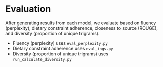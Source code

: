 # Evaluation

After generating results from each model, we evaluate based on fluency (perplexity), dietary constraint adherence, closeness to source (ROUGE), and diversity (proportion of unique trigrams).

* Fluency (perplexity) uses `eval_perplexity.py`
* Dietary constraint adherence uses `eval_ings.py`
* Diversity (proportion of unique trigrams) uses `run_calculate_diversity.py`
